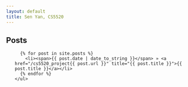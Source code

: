 ```yaml
---
layout: default
title: Sen Yan, CS5520
---
```

## Posts

<ul class="posts">

	  {% for post in site.posts %}
	    <li><span>{{ post.date | date_to_string }}</span> » <a href="/cs5520_project{{ post.url }}" title="{{ post.title }}">{{ post.title }}</a></li>
	  {% endfor %}
	</ul>
